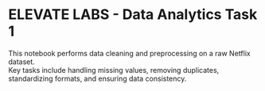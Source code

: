 # ELEVATE LABS - Data Analytics Task 1

This notebook performs data cleaning and preprocessing on a raw Netflix dataset.  
Key tasks include handling missing values, removing duplicates, standardizing formats, and ensuring data consistency.
